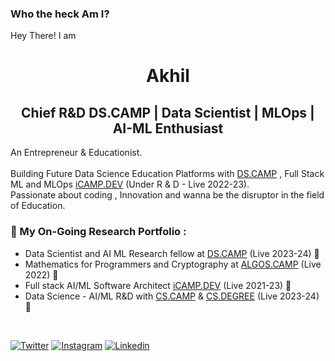 ### Who the heck Am I?
Hey There! I am

<h1 align="center"> Akhil </h1>
<h2 align="center"> Chief R&D DS.CAMP | Data Scientist |  MLOps | AI-ML Enthusiast  </h2>
                                                               
An Entrepreneur & Educationist. <br><br>
Building Future Data Science Education Platforms with [DS.CAMP](https://DS.CAMP) , Full Stack ML and MLOps [iCAMP.DEV](https://iCAMP.DEV) (Under R & D - Live 2022-23). <br>
Passionate about coding , Innovation and wanna be the disruptor in the field of Education. 

### 💼 My On-Going Research Portfolio : 
* Data Scientist and AI ML Research fellow at [DS.CAMP](https://DS.CAMP) (Live 2023-24)  🔄
* Mathematics for Programmers and Cryptography at [ALGOS.CAMP](https://algos.camp) (Live 2022) 🔄
* Full stack AI/ML Software Architect [iCAMP.DEV](https://iCAMP.DEV) (Live 2021-23) 🔄
* Data Science - AI/ML R&D with [CS.CAMP](https://CS.CAMP) & [CS.DEGREE](https://CS.DEGREE) (Live 2023-24)  🔄

<br>

[![Twitter](https://img.shields.io/badge/Twitter-%40iakhilteja-%231DA1F2)](https://twitter.com/iakhilteja) 
[![Instagram](https://img.shields.io/badge/Instagram-iakhilteja-%23bc2a8d%09)](https://instagram.com/iakhilteja)
[![Linkedin](https://img.shields.io/badge/Linked%20in-iakhilteja-blue)](https://www.linkedin.com/in/iakhilteja)



<!--
**ip11/ip11** is a ✨ _special_ ✨ repository because its `README.md` (this file) appears on your GitHub profile.

Here are some ideas to get you started:

- 🔭 I’m currently working on ...
- 🌱 I’m currently learning ...
- 👯 I’m looking to collaborate on ...
- 🤔 I’m looking for help with ...
- 💬 Ask me about ...
- 📫 How to reach me: ...
- 😄 Pronouns: ...
- ⚡ Fun fact: ...
-->
